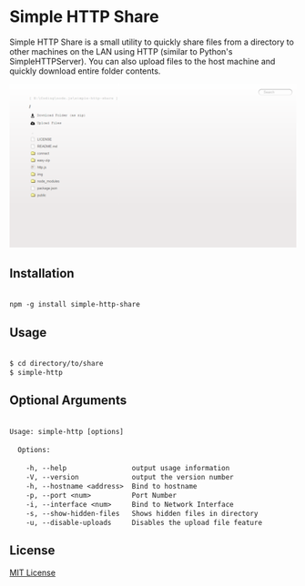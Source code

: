 # Simple HTTP Share

Simple HTTP Share is a small utility to quickly share files from a directory to other machines on the LAN using HTTP (similar to Python's SimpleHTTPServer).  You can also upload files to the host machine and quickly download entire folder contents.

![Screen Shot](https://raw.githubusercontent.com/jrnewell/simple-http-share/master/img/screen-shot.png "Screen Shot")

## Installation

```shell

npm -g install simple-http-share

```

## Usage

```shell

$ cd directory/to/share
$ simple-http

```

## Optional Arguments

```

Usage: simple-http [options]

  Options:

    -h, --help                output usage information
    -V, --version             output the version number
    -h, --hostname <address>  Bind to hostname
    -p, --port <num>          Port Number
    -i, --interface <num>     Bind to Network Interface
    -s, --show-hidden-files   Shows hidden files in directory
    -u, --disable-uploads     Disables the upload file feature

```

## License

[MIT License](http://en.wikipedia.org/wiki/MIT_License)
